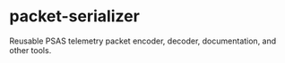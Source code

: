 # packet-serializer

Reusable PSAS telemetry packet encoder, decoder, documentation, and other tools.

